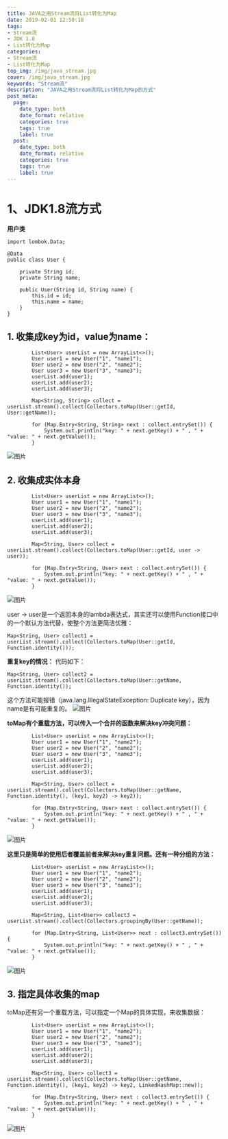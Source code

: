 ```yaml
---
title: JAVA之用Stream流将List转化为Map
date: 2019-02-01 12:50:18
tags:
- Stream流
- JDK 1.8
- List转化为Map
categories:
- Stream流
- List转化为Map
top_img: /img/java_stream.jpg
cover: /img/java_stream.jpg
keywords: "Stream流"
description: "JAVA之用Stream流将List转化为Map的方式"
post_meta:
  page:
    date_type: both
    date_format: relative
    categories: true
    tags: true
    label: true
  post:
    date_type: both 
    date_format: relative
    categories: true 
    tags: true
    label: true
---
```

# 1、**JDK1.8流方式**
**用户类**
```
import lombok.Data;

@Data
public class User {

    private String id;
    private String name;

    public User(String id, String name) {
        this.id = id;
        this.name = name;
    }
}
```

## 1. **收集成key为id，value为name：**
```
        List<User> userList = new ArrayList<>();
        User user1 = new User("1", "name1");
        User user2 = new User("2", "name2");
        User user3 = new User("3", "name3");
        userList.add(user1);
        userList.add(user2);
        userList.add(user3);

        Map<String, String> collect = userList.stream().collect(Collectors.toMap(User::getId, User::getName));

        for (Map.Entry<String, String> next : collect.entrySet()) {
            System.out.println("key: " + next.getKey() + " , " + "value: " + next.getValue());
        }
```
![图片](/img/java-stream-1.png)


## **2. 收集成实体本身**
```
        List<User> userList = new ArrayList<>();
        User user1 = new User("1", "name1");
        User user2 = new User("2", "name2");
        User user3 = new User("3", "name3");
        userList.add(user1);
        userList.add(user2);
        userList.add(user3);

        Map<String, User> collect = userList.stream().collect(Collectors.toMap(User::getId, user -> user));

        for (Map.Entry<String, User> next : collect.entrySet()) {
            System.out.println("key: " + next.getKey() + " , " + "value: " + next.getValue());
        }
```
![图片](/img/java-stream-2.png)

user -> user是一个返回本身的lambda表达式，其实还可以使用Function接口中的一个默认方法代替，使整个方法更简洁优雅：
```
Map<String, User> collect1 = userList.stream().collect(Collectors.toMap(User::getId, Function.identity()));
```

**重复key的情况：**
代码如下：
```
Map<String, User> collect2 = userList.stream().collect(Collectors.toMap(User::getName, Function.identity());
```
这个方法可能报错（java.lang.IllegalStateException: Duplicate key），因为name是有可能重复的。
![图片](/img/java-stream-3.png)

**toMap有个重载方法，可以传入一个合并的函数来解决key冲突问题：**
```
        List<User> userList = new ArrayList<>();
        User user1 = new User("1", "name2");
        User user2 = new User("2", "name2");
        User user3 = new User("3", "name3");
        userList.add(user1);
        userList.add(user2);
        userList.add(user3);

        Map<String, User> collect = userList.stream().collect(Collectors.toMap(User::getName, Function.identity(), (key1, key2) -> key2));

        for (Map.Entry<String, User> next : collect.entrySet()) {
            System.out.println("key: " + next.getKey() + " , " + "value: " + next.getValue());
        }
```
![图片](/img/java-stream-4.png)

**这里只是简单的使用后者覆盖前者来解决key重复问题。还有一种分组的方法：**
```
        List<User> userList = new ArrayList<>();
        User user1 = new User("1", "name2");
        User user2 = new User("2", "name2");
        User user3 = new User("3", "name3");
        userList.add(user1);
        userList.add(user2);
        userList.add(user3);

        Map<String, List<User>> collect3 = userList.stream().collect(Collectors.groupingBy(User::getName));

        for (Map.Entry<String, List<User>> next : collect3.entrySet()) {
            System.out.println("key: " + next.getKey() + " , " + "value: " + next.getValue());
        }
```
![图片](/img/java-stream-5.png)

## **3. 指定具体收集的map**
toMap还有另一个重载方法，可以指定一个Map的具体实现，来收集数据：
```
        List<User> userList = new ArrayList<>();
        User user1 = new User("1", "name2");
        User user2 = new User("2", "name2");
        User user3 = new User("3", "name3");
        userList.add(user1);
        userList.add(user2);
        userList.add(user3);

        Map<String, User> collect3 = userList.stream().collect(Collectors.toMap(User::getName, Function.identity(), (key1, key2) -> key2, LinkedHashMap::new));

        for (Map.Entry<String, User> next : collect3.entrySet()) {
            System.out.println("key: " + next.getKey() + " , " + "value: " + next.getValue());
        }
```
![图片](/img/java-stream-6.png)


